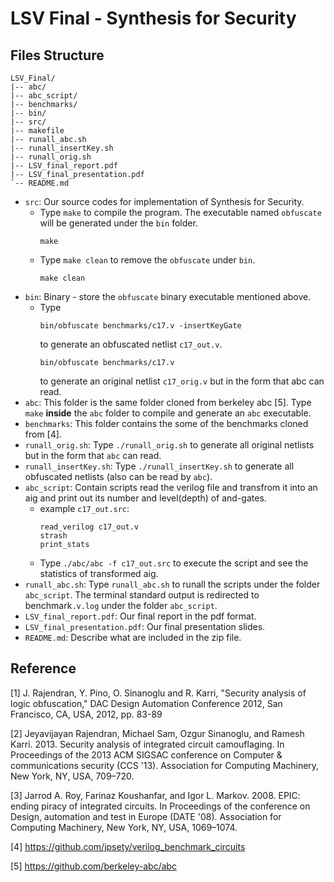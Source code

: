 # LSV Final - Synthesis for Security

## Files Structure

    LSV_Final/
    |-- abc/
    |-- abc_script/
    |-- benchmarks/
    |-- bin/
    |-- src/
    |-- makefile
    |-- runall_abc.sh
    |-- runall_insertKey.sh
    |-- runall_orig.sh
    |-- LSV_final_report.pdf
    |-- LSV_final_presentation.pdf
    `-- README.md

- `src`: Our source codes for implementation of Synthesis for Security.
    - Type `make` to compile the program. The executable named `obfuscate` will be generated under the `bin` folder.
        ```
        make
        ``` 
    - Type `make clean` to remove the `obfuscate` under `bin`.
        ```
        make clean
        ```
- `bin`: Binary - store the `obfuscate` binary executable mentioned above.
    - Type 
        ```
        bin/obfuscate benchmarks/c17.v -insertKeyGate
        ```
        to generate an obfuscated netlist `c17_out.v`.
        ```
        bin/obfuscate benchmarks/c17.v
        ```
        to generate an original netlist `c17_orig.v` but in the form that abc can read.
- `abc`: This folder is the same folder cloned from berkeley abc [5]. Type `make` **inside** the `abc` folder to compile and generate an `abc` executable.
- `benchmarks`: This folder contains the some of the benchmarks cloned from [4].
- `runall_orig.sh`: Type `./runall_orig.sh` to generate all original netlists but in the form that `abc` can read.
- `runall_insertKey.sh`: Type `./runall_insertKey.sh` to generate all obfuscated netlists (also can  be read by `abc`).
- `abc_script`: Contain scripts read the verilog file and transfrom it into an aig and print out its number and level(depth) of and-gates.
    - example `c17_out.src`:
        ```
        read_verilog c17_out.v
        strash
        print_stats
        ```
    - Type `./abc/abc -f c17_out.src` to execute the script and see the statistics of transformed aig.
- `runall_abc.sh`: Type `runall_abc.sh` to runall the scripts under the folder `abc_script`. The terminal standard output is redirected to benchmark`.v.log` under the folder `abc_script`.
- `LSV_final_report.pdf`: Our final report in the pdf format.
- `LSV_final_presentation.pdf`: Our final presentation slides.
- `README.md`: Describe what are included in the zip file.
    
## Reference

[1] J. Rajendran, Y. Pino, O. Sinanoglu and R. Karri, "Security analysis of logic obfuscation," DAC Design Automation Conference 2012, San Francisco, CA, USA, 2012, pp. 83-89

[2] Jeyavijayan Rajendran, Michael Sam, Ozgur Sinanoglu, and Ramesh Karri. 2013. Security analysis of integrated circuit camouflaging. In Proceedings of the 2013 ACM SIGSAC conference on Computer & communications security (CCS '13). Association for Computing Machinery, New York, NY, USA, 709–720.

[3] Jarrod A. Roy, Farinaz Koushanfar, and Igor L. Markov. 2008. EPIC: ending piracy of integrated circuits. In Proceedings of the conference on Design, automation and test in Europe (DATE '08). Association for Computing Machinery, New York, NY, USA, 1069–1074.

[4] https://github.com/jpsety/verilog_benchmark_circuits

[5] https://github.com/berkeley-abc/abc